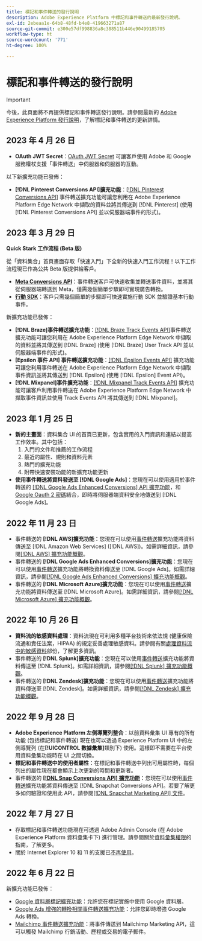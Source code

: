 ```yaml
---
title: 標記和事件轉送的發行說明
description: Adobe Experience Platform 中標記和事件轉送的最新發行說明。
exl-id: 2ebeaa1e-64b8-48fd-b4e8-419663271a87
source-git-commit: e300e57df998836a8c388511b446e90499185705
workflow-type: ht
source-wordcount: '771'
ht-degree: 100%

---
```


# 標記和事件轉送的發行說明

>[!IMPORTANT]
>
>今後，此頁面將不再提供標記和事件轉送發行說明。請參閱最新的 [Adobe Experience Platform 發行說明](https://experienceleague.adobe.com/docs/experience-platform/release-notes/latest.html#data-collection)，了解標記和事件轉送的更新詳情。

## 2023 年 4 月 26 日

* **OAuth JWT Secret**：[OAuth JWT Secret](https://experienceleague.adobe.com/docs/experience-platform/tags/event-forwarding/secrets.html) 可讓客戶使用 Adob&#x200B;&#x200B;e 和 Google 服務權杖支援「事件轉送」中伺服器和伺服器的互動。

以下新擴充功能已發佈：

* **[!DNL Pinterest Conversions API]擴充功能**：[[!DNL Pinterest Conversions API]](https://experienceleague.adobe.com/docs/experience-platform/tags/extensions/server/pinterest/overview.html) 事件轉送擴充功能可讓您利用在 Adob&#x200B;&#x200B;e Experience Platform Edge Network 中擷取的資料並將其傳送到 [!DNL Pinterest] (使用 [!DNL Pinterest Conversions API] 並以伺服器端事件的形式)。

## 2023 年 3 月 29 日

**Quick Stark 工作流程 (Beta 版)**

從「資料集合」首頁畫面存取「快速入門」下全新的快速入門工作流程！以下工作流程現已作為公共 Beta 版提供給客戶。
* **[Meta Conversions API](https://experienceleague.adobe.com/docs/experience-platform/tags/extensions/server/meta/overview.html#quick-start)**：事件轉送客戶可快速收集並轉送事件資料，並將其從伺服器端轉送到 Meta，僅需幾個簡單步驟即可實現廣告轉換。
* **[行動 SDK](https://developer.adobe.com/client-sdks/documentation/)**：客戶只需幾個簡單的步驟即可快速實施行動 SDK 並驗證基本行動事件。

新擴充功能已發佈：

* **[!DNL Braze]事件轉送擴充功能**：[[!DNL Braze Track Events API]](https://experienceleague.adobe.com/docs/experience-platform/tags/extensions/server/braze/overview.html)事件轉送擴充功能可讓您利用在 Adob&#x200B;&#x200B;e Experience Platform Edge Network 中擷取的資料並將其傳送到 [!DNL Braze] (使用 [!DNL Braze] User Track API 並以伺服器端事件的形式)。
* **[Epsilon 事件 API] 事件轉送擴充功能**：[[!DNL Epsilon Events API]](https://experienceleague.adobe.com/docs/experience-platform/tags/extensions/server/braze/overview.html) 擴充功能可讓您利用事件轉送在 Adob&#x200B;&#x200B;e Experience Platform Edge Network 中擷取事件資訊並將其傳送到 [!DNL Epsilon] (使用 [!DNL Epsilon] Event API)。
* **[!DNL Mixpanel]事件擴充功能**：[[!DNL Mixpanel Track Events API]](https://experienceleague.adobe.com/docs/experience-platform/tags/extensions/server/braze/overview.html) 擴充功能可讓客戶利用事件轉送在 Adob&#x200B;&#x200B;e Experience Platform Edge Network 中擷取事件資訊並使用 Track Events API 將其傳送到 [!DNL Mixpanel]。

## 2023 年 1 月 25 日

* **新的主畫面**：資料集合 UI 的首頁已更新，包含實用的入門資訊和連結以提高工作效率。其中包括：
   1. 入門的文件和推薦的工作流程
   1. 最近的屬性、規則和資料元素
   1. 熱門的擴充功能
   1. 附帶快速安裝功能的新擴充功能更新
* **使用事件轉送將資料發送至 [!DNL Google Ads]**：您現在可以使用適用於事件轉送的 [[!DNL Google Ads Enhanced Conversions] API 擴充功能](../extensions/server/google-ads-enhanced-conversions/overview.md)，和 [Google Oauth 2 密碼](../ui/event-forwarding/secrets.md#google-oauth2)結合，即時將伺服器端資料安全地傳送到 [!DNL Google Ads]。

## 2022 年 11 月 23 日

* 事件轉送的 **[!DNL AWS]擴充功能**：您現在可以使用[事件轉送](../../tags/ui/event-forwarding/overview.md)擴充功能將資料傳送至 [!DNL Amazon Web Services] ([!DNL AWS])。如需詳細資訊，請參閱[[!DNL AWS] 擴充功能概觀](../../tags/extensions/server/aws/overview.md)。
* 事件轉送的 **[!DNL Google Ads Enhanced Conversions]擴充功能**：您現在可以使用[事件轉送](../../tags/ui/event-forwarding/overview.md)擴充功能將轉換資料傳送至 [!DNL Google Ads]。如需詳細資訊，請參閱[[!DNL Google Ads Enhanced Conversions] 擴充功能概觀](../../tags/extensions/server/google-ads-enhanced-conversions/overview.md)。
* 事件轉送的 **[!DNL Microsoft Azure]擴充功能**：您現在可以使用[事件轉送](../../tags/ui/event-forwarding/overview.md)擴充功能將資料傳送至 [!DNL Microsoft Azure]。如需詳細資訊，請參閱[[!DNL Microsoft Azure] 擴充功能概觀](../../tags/extensions/server/azure/overview.md)。

## 2022 年 10 月 26 日

* **資料流的敏感資料處理**：資料流現在可利用多種平台技術來依法規 (健康保險流通和責任法案，HIPAA) 的規定妥善處理敏感資料。請參閱有關[處理資料流中的敏感資料](../../datastreams/overview.md#sensitive)部份，了解更多資訊。
* 事件轉送的 **[!DNL Splunk]擴充功能**：您現在可以使用[事件轉送](../ui/event-forwarding/overview.md)擴充功能將資料傳送至 [!DNL Splunk]。如需詳細資訊，請參閱[[!DNL Splunk] 擴充功能概觀](../extensions/server/splunk/overview.md)。
* 事件轉送的 **[!DNL Zendesk]擴充功能**：您現在可以使用[事件轉送](../ui/event-forwarding/overview.md)擴充功能將資料傳送至 [!DNL Zendesk]。如需詳細資訊，請參閱[[!DNL Zendesk] 擴充功能概觀](../extensions/server/zendesk/overview.md)。

## 2022 年 9 月 28 日

* **Adobe Experience Platform 左側導覽列整合**：以前資料彙集 UI 專有的所有功能 (包括標記和事件轉送) 現在也可以透過 Experience Platform UI 中的左側導覽列 (在&#x200B;**[!UICONTROL 數據彙集]**&#x200B;類別下) 使用。這樣即不需要在平台使用資料彙集功能時在 UI 之間切換。
* **標記和事件轉送中的使用者屬性**：在標記和事件轉送中列出可用屬性時，每個列出的屬性現在都會顯示上次更新的時間和更新者。
* 事件轉送的 **[[!DNL Snap Conversions API] 擴充功能](https://exchange.adobe.com/apps/ec/108550)**：您現在可以使用[事件轉送](../../tags/ui/event-forwarding/overview.md)擴充功能將資料傳送至 [!DNL Snapchat Conversions API]。若要了解更多如何驗證和使用此 API，請參閱[[!DNL Snapchat Marketing API] 文件](https://marketingapi.snapchat.com/docs/conversion.html)。

## 2022 年 7 月 27 日

* 存取標記和事件轉送功能現在可透過 Adob&#x200B;&#x200B;e Admin Console (在 Adob&#x200B;&#x200B;e Experience Platform 資料彙集卡下) 進行管理。請參閱關於[資料彙集權限](../../collection/permissions.md)的指南，了解更多。
* 關於 Internet Explorer 10 和 11 的支援已[不再使用](../ie-deprecation.md)。

## 2022 年 6 月 22 日

新擴充功能已發佈：

* [Google 資料層標記擴充功能](../extensions/client/google-data-layer/overview.md)：允許您在標記實施中使用 Google 資料層。
* [Google Ads 增強的轉換相關事件轉送擴充功能](https://partners.adobe.com/exchangeprogram/experiencecloud/exchange.details.108630.html)：允許您即時增強 Google Ads 轉換。
* [Mailchimp 事件轉送擴充功能](../extensions/server/mailchimp/overview.md)：將事件傳送到 Mailchimp Marketing API，這可以觸發 Mailchimp 行銷活動、歷程或交易的電子郵件。